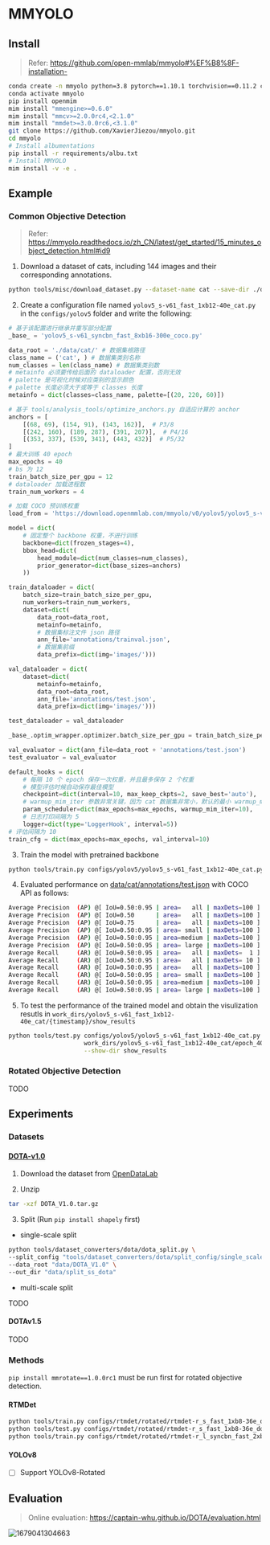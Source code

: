 # MMYOLO

## Install

> Refer: https://github.com/open-mmlab/mmyolo#%EF%B8%8F-installation-

```bash
conda create -n mmyolo python=3.8 pytorch==1.10.1 torchvision==0.11.2 cudatoolkit=11.3 -c pytorch -y
conda activate mmyolo
pip install openmim
mim install "mmengine>=0.6.0"
mim install "mmcv>=2.0.0rc4,<2.1.0"
mim install "mmdet>=3.0.0rc6,<3.1.0"
git clone https://github.com/XavierJiezou/mmyolo.git
cd mmyolo
# Install albumentations
pip install -r requirements/albu.txt
# Install MMYOLO
mim install -v -e .
```

## Example

### Common Objective Detection

> Refer: https://mmyolo.readthedocs.io/zh_CN/latest/get_started/15_minutes_object_detection.html#id9

1. Download a dataset of cats, including 144 images and their corresponding annotations.

```bash
python tools/misc/download_dataset.py --dataset-name cat --save-dir ./data/cat --unzip --delete
```

2. Create a configuration file named `yolov5_s-v61_fast_1xb12-40e_cat.py` in the `configs/yolov5` folder and write the following:

```python
# 基于该配置进行继承并重写部分配置
_base_ = 'yolov5_s-v61_syncbn_fast_8xb16-300e_coco.py'

data_root = './data/cat/' # 数据集根路径
class_name = ('cat', ) # 数据集类别名称
num_classes = len(class_name) # 数据集类别数
# metainfo 必须要传给后面的 dataloader 配置，否则无效
# palette 是可视化时候对应类别的显示颜色
# palette 长度必须大于或等于 classes 长度
metainfo = dict(classes=class_name, palette=[(20, 220, 60)])

# 基于 tools/analysis_tools/optimize_anchors.py 自适应计算的 anchor
anchors = [
    [(68, 69), (154, 91), (143, 162)],  # P3/8
    [(242, 160), (189, 287), (391, 207)],  # P4/16
    [(353, 337), (539, 341), (443, 432)]  # P5/32
]
# 最大训练 40 epoch
max_epochs = 40
# bs 为 12
train_batch_size_per_gpu = 12
# dataloader 加载进程数
train_num_workers = 4

# 加载 COCO 预训练权重
load_from = 'https://download.openmmlab.com/mmyolo/v0/yolov5/yolov5_s-v61_syncbn_fast_8xb16-300e_coco/yolov5_s-v61_syncbn_fast_8xb16-300e_coco_20220918_084700-86e02187.pth'  # noqa

model = dict(
    # 固定整个 backbone 权重，不进行训练
    backbone=dict(frozen_stages=4),
    bbox_head=dict(
        head_module=dict(num_classes=num_classes),
        prior_generator=dict(base_sizes=anchors)
    ))

train_dataloader = dict(
    batch_size=train_batch_size_per_gpu,
    num_workers=train_num_workers,
    dataset=dict(
        data_root=data_root,
        metainfo=metainfo,
        # 数据集标注文件 json 路径
        ann_file='annotations/trainval.json',
        # 数据集前缀
        data_prefix=dict(img='images/')))

val_dataloader = dict(
    dataset=dict(
        metainfo=metainfo,
        data_root=data_root,
        ann_file='annotations/test.json',
        data_prefix=dict(img='images/')))

test_dataloader = val_dataloader

_base_.optim_wrapper.optimizer.batch_size_per_gpu = train_batch_size_per_gpu

val_evaluator = dict(ann_file=data_root + 'annotations/test.json')
test_evaluator = val_evaluator

default_hooks = dict(
    # 每隔 10 个 epoch 保存一次权重，并且最多保存 2 个权重
    # 模型评估时候自动保存最佳模型
    checkpoint=dict(interval=10, max_keep_ckpts=2, save_best='auto'),
    # warmup_mim_iter 参数非常关键，因为 cat 数据集非常小，默认的最小 warmup_mim_iter 是 1000，导致训练过程学习率偏小
    param_scheduler=dict(max_epochs=max_epochs, warmup_mim_iter=10),
    # 日志打印间隔为 5
    logger=dict(type='LoggerHook', interval=5))
# 评估间隔为 10
train_cfg = dict(max_epochs=max_epochs, val_interval=10)
```

3. Train the model with pretrained backbone

```bash
python tools/train.py configs/yolov5/yolov5_s-v61_fast_1xb12-40e_cat.py
```

4. Evaluated performance on [data/cat/annotations/test.json](data/cat/annotations/test.json) with COCO API as follows:

```bash
Average Precision  (AP) @[ IoU=0.50:0.95 | area=   all | maxDets=100 ] = 0.744
Average Precision  (AP) @[ IoU=0.50      | area=   all | maxDets=100 ] = 0.971
Average Precision  (AP) @[ IoU=0.75      | area=   all | maxDets=100 ] = 0.854
Average Precision  (AP) @[ IoU=0.50:0.95 | area= small | maxDets=100 ] = -1.000
Average Precision  (AP) @[ IoU=0.50:0.95 | area=medium | maxDets=100 ] = -1.000
Average Precision  (AP) @[ IoU=0.50:0.95 | area= large | maxDets=100 ] = 0.744
Average Recall     (AR) @[ IoU=0.50:0.95 | area=   all | maxDets=  1 ] = 0.673
Average Recall     (AR) @[ IoU=0.50:0.95 | area=   all | maxDets= 10 ] = 0.807
Average Recall     (AR) @[ IoU=0.50:0.95 | area=   all | maxDets=100 ] = 0.807
Average Recall     (AR) @[ IoU=0.50:0.95 | area= small | maxDets=100 ] = -1.000
Average Recall     (AR) @[ IoU=0.50:0.95 | area=medium | maxDets=100 ] = -1.000
Average Recall     (AR) @[ IoU=0.50:0.95 | area= large | maxDets=100 ] = 0.807
```

5. To test the performance of the trained model and obtain the visulization resutls in `work_dirs/yolov5_s-v61_fast_1xb12-40e_cat/{timestamp}/show_results`

```bash
python tools/test.py configs/yolov5/yolov5_s-v61_fast_1xb12-40e_cat.py \
                     work_dirs/yolov5_s-v61_fast_1xb12-40e_cat/epoch_40.pth \
                     --show-dir show_results
```

### Rotated Objective Detection

TODO

## Experiments

### Datasets

#### [DOTA-v1.0](https://mmyolo.readthedocs.io/zh_CN/latest/recommended_topics/dataset_preparation.html)

1. Download the dataset from [OpenDataLab](https://opendatalab.org.cn/DOTA_V1.0)

2. Unzip

```bash
tar -xzf DOTA_V1.0.tar.gz
```

3. Split (Run `pip install shapely` first)

- single-scale split

```bash
python tools/dataset_converters/dota/dota_split.py \
--split_config "tools/dataset_converters/dota/split_config/single_scale.json" \
--data_root "data/DOTA_V1.0" \
--out_dir "data/split_ss_dota"
```

- multi-scale split

TODO

#### DOTAv1.5

TODO

### Methods

`pip install mmrotate==1.0.0rc1` must be run first for rotated objective detection.

#### RTMDet

```bash
python tools/train.py configs/rtmdet/rotated/rtmdet-r_s_fast_1xb8-36e_dota.py
python tools/test.py configs/rtmdet/rotated/rtmdet-r_s_fast_1xb8-36e_dota.py work_dirs/rtmdet-r_s_fast_1xb8-36e_dota/epoch_36.pth --show-dir show_results
python tools/train.py configs/rtmdet/rotated/rtmdet-r_l_syncbn_fast_2xb4-36e_dota.py
```

#### YOLOv8

- [ ] Support YOLOv8-Rotated

## Evaluation

> Online evaluation: https://captain-whu.github.io/DOTA/evaluation.html

![1679041304663](1679041304663.png)
